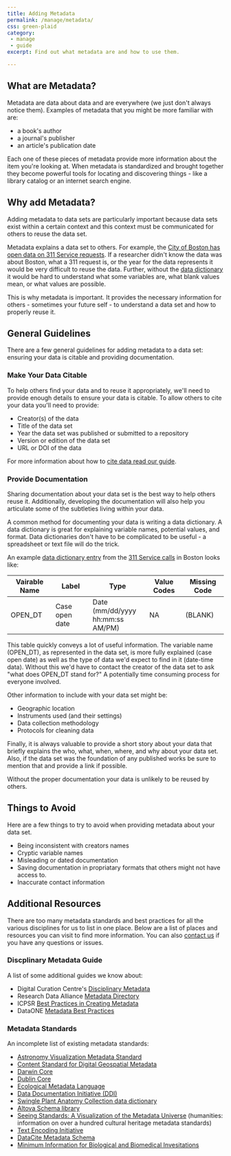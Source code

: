```yaml
---
title: Adding Metadata
permalink: /manage/metadata/
css: green-plaid
category:
 - manage
 - guide
excerpt: Find out what metadata are and how to use them.

---
```

## What are Metadata?

Metadata are data about data and are everywhere (we just don't always notice them). Examples of metadata that you might be more familiar with are:

+ a book's author
+ a journal's publisher
+ an article's publication date

Each one of these pieces of metadata provide more information about the item you're looking at. When metadata is standardized and brought together they become powerful tools for locating and discovering things - like a library catalog or an internet search engine. 

## Why add Metadata? 

Adding metadata to data sets are particularly important because data sets exist within a certain context and this context must be communicated for others to reuse the data set. 

Metadata explains a data set to others. For example, the [City of Boston has open data on 311 Service requests](https://data.cityofboston.gov/City-Services/311-Service-Requests/awu8-dc52). If a researcher didn't know the data was about Boston, what a 311 request is, or the year for the data represents it would be very difficult to reuse the data. Further, without the [data dictionary](https://data.cityofboston.gov/api/views/awu8-dc52/files/Tp1cmB2MaNT6XhJIyCq15wiGCDv42X10-69O-axsB6g?download=true&filename=Data_Dictionary-CRMVariables.pdf) it would be hard to understand what some variables are, what blank values mean, or what values are possible. 

This is why metadata is important. It provides the necessary information for others - sometimes your future self - to understand a data set and how to properly reuse it. 

## General Guidelines 

There are a few general guidelines for adding metadata to a data set: ensuring your data is citable and providing documentation. 

### Make Your Data Citable

To help others find your data and to reuse it appropriately, we'll need to provide enough details to ensure your data is citable. To allow others to cite your data you'll need to provide:

+ Creator(s) of the data
+ Title of the data set
+ Year the data set was published or submitted to a repository
+ Version or edition of the data set
+ URL or DOI of the data

For more information about how to [cite data read our guide](https://bulib.github.io/dataWebsite/manage/citing-data/). 

### Provide Documentation

Sharing documentation about your data set is the best way to help others reuse it. Additionally, developing the documentation will also help you articulate some of the subtleties living within your data.

A common method for documenting your data is writing a data dictionary. A data dictionary is great for explaining variable names, potential values, and format. Data dictionaries don't have to be complicated to be useful - a spreadsheet or text file will do the trick. 

An example [data dictionary entry](https://data.cityofboston.gov/api/views/awu8-dc52/files/Tp1cmB2MaNT6XhJIyCq15wiGCDv42X10-69O-axsB6g?download=true&filename=Data_Dictionary-CRMVariables.pdf) from the [311 Service calls](https://data.cityofboston.gov/City-Services/311-Service-Requests/awu8-dc52) in Boston looks like:

| Vairable Name  | Label | Type | Value Codes | Missing Code|
| ------------  | ----- | ---- | ----------- | -----------|	
| OPEN_DT 	| Case open date | Date (mm/dd/yyyy <br/> hh:mm:ss AM/PM) | NA | (BLANK) | 

This table quickly conveys a lot of useful information. The variable name (OPEN_DT), as represented in the data set, is more fully explained (case open date) as well as the type of data we'd expect to find in it (date-time data). Without this we'd have to contact the creator of the data set to ask "what does OPEN_DT stand for?" A potentially time consuming process for everyone involved. 

Other information to include with your data set might be: 

+ Geographic location
+ Instruments used (and their settings)
+ Data collection methodology
+ Protocols for cleaning data 

Finally, it is always valuable to provide a short story about your data that briefly explains the who, what, when, where, and why about your data set. Also, if the data set was the foundation of any published works be sure to mention that and provide a link if possible. 

Without the proper documentation your data is unlikely to be reused by others. 

## Things to Avoid

Here are a few things to try to avoid when providing metadata about your data set. 

+ Being inconsistent with creators names
+ Cryptic variable names 
+ Misleading or dated documentation 
+ Saving documentation in propriatary formats that others might not have access to.
+ Inaccurate contact information 

## Additional Resources

There are too many metadata standards and best practices for all the various disciplines for us to list in one place. Below are a list of places and resources you can visit to find more information. You can also [contact us](mailto:data@bu.edu) if you have any questions or issues. 

### Discplinary Metadata Guide

A list of some additional guides we know about:

+ Digital Curation Centre's [Disciplinary Metadata](http://www.dcc.ac.uk/resources/metadata-standards)
+ Research Data Alliance [Metadata Directory](http://rd-alliance.github.io/metadata-directory/standards/)
+ ICPSR [Best Practices in Creating Metadata](http://www.icpsr.umich.edu/icpsrweb/content/deposit/guide/chapter3docs.html)
+ DataONE [Metadata Best Practices](https://www.dataone.org/best-practices/metadata)

### Metadata Standards

An incomplete list of existing metadata standards: 

+ <a href="http://www.virtualastronomy.org/AVM_DRAFTVersion1.1_rlh27.pdf">Astronomy Visualization Metadata Standard</a> 
+ <a href="http://www.fgdc.gov/standards/projects/FGDC-standards-projects/metadata/base-metadata/v2_0698.pdf">Content Standard for Digital Geospatial Metadata</a> 
+ <a href="http://rs.tdwg.org/dwc/">Darwin Core</a> 
+ <a href="http://dublincore.org/documents/dces/">Dublin Core</a> 
+ <a href="http://knb.ecoinformatics.org/software/eml/">Ecological Metadata Language</a> 
+ <a href="http://www.ddialliance.org/">Data Documentation Initiative (DDI)</a> 
+ <a href="http://en.wikipedia.org/wiki/Data_dictionary">Swingle Plant Anatomy Collection data dictionary</a> 
+ <a href="http://www.altova.com/resources_schemalib.html">Altova Schema library</a> 
+ <a href="http://www.dlib.indiana.edu/~jenlrile/metadatamap/">Seeing Standards: A Visualization of the Metadata Universe</a> (humanities: information on over a hundred cultural heritage metadata standards) 
+ <a href="http://tei-c.org/">Text Encoding Initiative</a>
+ [DataCite Metadata Schema](https://schema.datacite.org/) 
+ [Minimum Information for Biological and Biomedical Invesitations](https://biosharing.org/collection/MIBBI) 